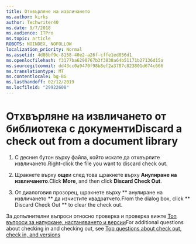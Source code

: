 ```yaml
---
title: Отхвърляне на извличането
ms.author: kirks
author: Techwriter40
ms.date: 9/7/2018
ms.audience: ITPro
ms.topic: article
ROBOTS: NOINDEX, NOFOLLOW
localization_priority: Normal
ms.assetid: 4d86bf9c-8158-40e2-a26f-cffe1ed856d1
ms.openlocfilehash: f3177ba6290767b3f3838a64b51171b27136d15a
ms.sourcegitcommit: dd43cc0a9470f98b8ef2a3787c823801d674c666
ms.translationtype: MT
ms.contentlocale: bg-BG
ms.lasthandoff: 02/12/2019
ms.locfileid: "29922608"
---
```

# <a name="discard-a-check-out-from-a-document-library"></a><span data-ttu-id="50cf6-102">Отхвърляне на извличането от библиотека с документи</span><span class="sxs-lookup"><span data-stu-id="50cf6-102">Discard a check out from a document library</span></span>

1. <span data-ttu-id="50cf6-103">С десния бутон върху файла, който искате да отхвърлите извличането.</span><span class="sxs-lookup"><span data-stu-id="50cf6-103">Right-click the file you want to discard check out.</span></span>
    
2. <span data-ttu-id="50cf6-104">Щракнете върху **още**и след това щракнете върху **Анулиране на извличането**.</span><span class="sxs-lookup"><span data-stu-id="50cf6-104">Click **More**, and then click **Discard Check Out**.</span></span> 
    
3. <span data-ttu-id="50cf6-105">От диалоговия прозорец, щракнете върху \*\* анулиране на извличането \*\* да изчистите квадратчето.</span><span class="sxs-lookup"><span data-stu-id="50cf6-105">From the dialog box, click \*\* Discard Check Out \*\* to clear the check out.</span></span> 
    
<span data-ttu-id="50cf6-106">За допълнителни въпроси относно проверка и проверка вижте [Топ въпроси за напускане, настаняването и версии](https://go.microsoft.com/fwlink/?linkid=2018786)</span><span class="sxs-lookup"><span data-stu-id="50cf6-106">For additional questions about checking in and checking out, see [Top questions about check out, check in, and versions](https://go.microsoft.com/fwlink/?linkid=2018786)</span></span>
  


